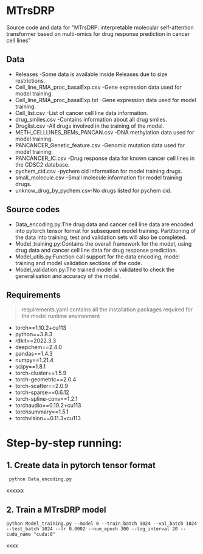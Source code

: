 # MTrsDRP
Source code and data for "MTrsDRP: interpretable molecular self-attention transformer based on multi-omics for drug response prediction in cancer cell lines"
## Data
- Releases -Some data is available inside Releases due to size restrictions.
- Cell_line_RMA_proc_basalExp.csv -Gene expression data used for model training.
- Cell_line_RMA_proc_basalExp.txt -Gene expression data used for model training.
- Cell_list.csv -List of cancer cell line data information.
- drug_smiles.csv -Contains information about all drug smiles.
- Druglist.csv -All drugs involved in the training of the model.
- METH_CELLLINES_BEMs_PANCAN.csv -DNA methylation data used for model training.
- PANCANCER_Genetic_feature.csv -Genomic mutation data used for model training.
- PANCANCER_IC.csv -Drug response data for known cancer cell lines in the GDSC2 database.
- pychem_cid.csv -pychem cid information for model training drugs.
- small_molecule.csv -Small molecule information for model training drugs.
- unknow_drug_by_pychem.csv-No drugs listed for pychem cid.
## Source codes
- Data_encoding.py:The drug data and cancer cell line data are encoded into pytorch tensor format for subsequent model training. Partitioning of the data into training, test and validation sets will also be completed.
- Model_training.py:Contains the overall framework for the model, using drug data and cancer cell line data for drug response prediction.
- Model_utils.py:Function call support for the data encoding, model training and model validation sections of the code.
- Model_validation.py:The trained model is validated to check the generalisation and accuracy of the model.
## Requirements
>requirements.yaml contains all the installation packages required for the model runtime environment
 - torch==1.10.2+cu113
 - python==3.8.3
 - rdkit==2022.3.3
 - deepchem==2.4.0
 - pandas==1.4.3
 - numpy==1.21.4
 - scipy==1.8.1
 - torch-cluster==1.5.9
 - torch-geometric==2.0.4
 - torch-scatter==2.0.9
 - torch-sparse==0.6.12
 - torch-spline-conv==1.2.1
 - torchaudio==0.10.2+cu113
 - torchsummary==1.5.1
 - torchvision==0.11.3+cu113
 # Step-by-step running:
 ## 1. Create data in pytorch tensor format
     python Data_encoding.py
xxxxxx
 ## 2. Train a MTrsDRP model
    python Model_training.py --model 0 --train_batch 1024 --val_batch 1024 --test_batch 1024 --lr 0.0002 --num_epoch 300 --log_interval 20 --cuda_name "cuda:0"
xxxx



